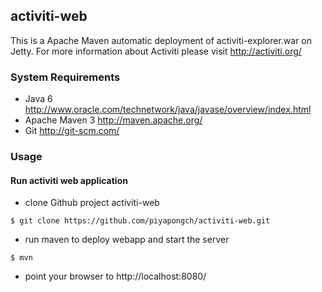 ## activiti-web

This is a Apache Maven automatic deployment of activiti-explorer.war on Jetty. For more information about Activiti please visit http://activiti.org/

### System Requirements

* Java 6 <http://www.oracle.com/technetwork/java/javase/overview/index.html>
* Apache Maven 3 <http://maven.apache.org/>
* Git <http://git-scm.com/>

### Usage

#### Run activiti web application 

* clone Github project activiti-web
```shell
$ git clone https://github.com/piyapongch/activiti-web.git
```

* run maven to deploy webapp and start the server
```shell
$ mvn
```

* point your browser to http://localhost:8080/







